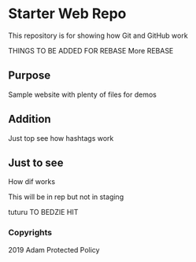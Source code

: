 # Starter Web Repo

This repository is for showing how Git and GitHub work

THINGS TO BE ADDED FOR REBASE
More REBASE
## Purpose

Sample website with plenty of files for demos

## Addition
Just top see how hashtags work

## Just to see
How dif works

This will be in rep but not in staging

tuturu
TO BEDZIE HIT

### Copyrights
2019 Adam Protected Policy
